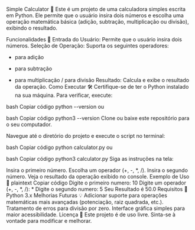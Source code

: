 Simple Calculator 🧮
Este é um projeto de uma calculadora simples escrita em Python. Ele permite que o usuário insira dois números e escolha uma operação matemática básica (adição, subtração, multiplicação ou divisão), exibindo o resultado.

Funcionalidades 🚀
Entrada do Usuário: Permite que o usuário insira dois números.
Seleção de Operação: Suporta os seguintes operadores:
+ para adição
- para subtração
* para multiplicação
/ para divisão
Resultado: Calcula e exibe o resultado da operação.
Como Executar 🛠️
Certifique-se de ter o Python instalado na sua máquina.
Para verificar, execute:

bash
Copiar código
python --version
ou

bash
Copiar código
python3 --version
Clone ou baixe este repositório para o seu computador.

Navegue até o diretório do projeto e execute o script no terminal:

bash
Copiar código
python calculator.py
ou

bash
Copiar código
python3 calculator.py
Siga as instruções na tela:

Insira o primeiro número.
Escolha um operador (+, -, *, /).
Insira o segundo número.
Veja o resultado da operação exibido no console.
Exemplo de Uso 📖
plaintext
Copiar código
Digite o primeiro numero: 10
Digite um operador (+, -, *, /): *
Digite o segundo numero: 5
Seu Resultado é 50.0
Requisitos 📝
Python 3.x
Melhorias Futuras 💡
Adicionar suporte para operações matemáticas mais avançadas (potenciação, raiz quadrada, etc.).
Tratamento de erros para divisão por zero.
Interface gráfica simples para maior acessibilidade.
Licença 📜
Este projeto é de uso livre. Sinta-se à vontade para modificar e melhorar.
